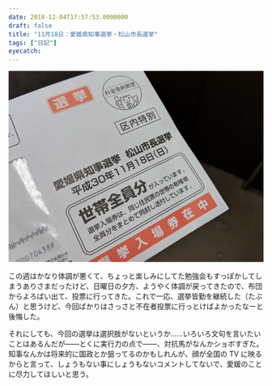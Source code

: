 ```yaml
---
date: 2018-12-04T17:57:53.0000000
draft: false
title: "11月18日：愛媛県知事選挙・松山市長選挙"
tags: ["日記"]
eyecatch: 
---
```

<p><span itemscope itemtype="http://schema.org/Photograph"><img src="20181204175208.png" alt="f:id:daruyanagi:20181204175208p:plain" title="f:id:daruyanagi:20181204175208p:plain" class="hatena-fotolife" itemprop="image"></span></p><p>この週はかなり体調が悪くて、ちょっと楽しみにしてた勉強会もすっぽかしてしまうありさまだったけど、日曜日の夕方、ようやく体調が戻ってきたので、布団からよろばい出て、投票に行ってきた。これで一応、選挙皆勤を継続した（たぶん）と思うけど、今回ばかりはさっさと不在者投票に行っとけばよかったなーと後悔した。</p><p>それにしても、今回の選挙は選択肢がないというか……いろいろ文句を言いたいことはあるんだが――とくに実行力の点で――、対抗馬がなんかショボすぎた。知事なんかは将来的に国政とか狙ってるのかもしれんが、顔が全国の TV に映るからと言って、しょうもない事にしょうもないコメントしてないで、愛媛のことに尽力してほしいと思う。</p>
